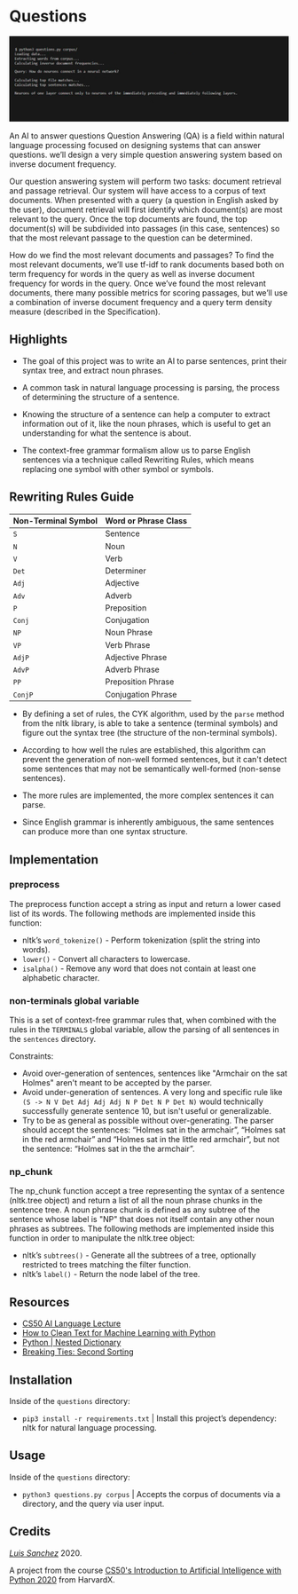 # Questions

<img src="resources/images/questions_output.jpg" width="1000">

An AI to answer questions
Question Answering (QA) is a field within natural language processing focused on designing systems that can answer questions.
we’ll design a very simple question answering system based on inverse document frequency.

Our question answering system will perform two tasks: document retrieval and passage retrieval. Our system will have access to a corpus of text documents. When presented with a query (a question in English asked by the user), document retrieval will first identify which document(s) are most relevant to the query. Once the top documents are found, the top document(s) will be subdivided into passages (in this case, sentences) so that the most relevant passage to the question can be determined.

How do we find the most relevant documents and passages? To find the most relevant documents, we’ll use tf-idf to rank documents based both on term frequency for words in the query as well as inverse document frequency for words in the query. Once we’ve found the most relevant documents, there many possible metrics for scoring passages, but we’ll use a combination of inverse document frequency and a query term density measure (described in the Specification).

## Highlights

* The goal of this project was to write an AI to parse sentences, print their syntax tree, and extract noun phrases.

* A common task in natural language processing is parsing, the process of determining the structure of a sentence. 

* Knowing the structure of a sentence can help a computer to extract information out of it, like the noun phrases, which is useful to get an understanding for what the sentence is about.

* The context-free grammar formalism allow us to parse English sentences via a technique called Rewriting Rules, which means replacing one symbol with other symbol or symbols.

## Rewriting Rules Guide

|Non-Terminal Symbol|Word or Phrase Class|
|----|-----------|
|`S`|Sentence|
|`N`|Noun|
|`V`|Verb|
|`Det`|Determiner|
|`Adj`|Adjective|
|`Adv`|Adverb|
|`P`|Preposition|
|`Conj`|Conjugation|
|`NP`|Noun Phrase|
|`VP`|Verb Phrase|
|`AdjP`|Adjective Phrase|
|`AdvP`|Adverb Phrase|
|`PP`|Preposition Phrase|
|`ConjP`|Conjugation Phrase|

* By defining a set of rules, the CYK algorithm, used by the `parse` method from the nltk library, is able to take a sentence (terminal symbols) and figure out the syntax tree (the structure of the non-terminal symbols).

* According to how well the rules are established, this algorithm can prevent the generation of non-well formed sentences, but it can't detect some sentences that may not be semantically well-formed (non-sense sentences).

* The more rules are implemented, the more complex sentences it can parse.

* Since English grammar is inherently ambiguous, the same sentences can produce more than one syntax structure.

## Implementation

### preprocess 

The preprocess function accept a string as input and return a lower cased list of its words. 
The following methods are implemented inside this function: 
* nltk’s `word_tokenize()` - Perform tokenization (split the string into words).
* `lower()` - Convert all characters to lowercase.
* `isalpha()` - Remove any word that does not contain at least one alphabetic character.

### non-terminals global variable

This is a set of context-free grammar rules that, when combined with the rules in the `TERMINALS` global variable, allow the parsing of all sentences in the `sentences` directory.

Constraints: 
* Avoid over-generation of sentences, sentences like "Armchair on the sat Holmes" aren't meant to be accepted by the parser.
* Avoid  under-generation of sentences. A very long and specific rule like `(S -> N V Det Adj Adj Adj N P Det N P Det N)` would technically successfully generate sentence 10, but isn't useful or generalizable.
* Try to be as general as possible without over-generating. The parser should accept the sentences: “Holmes sat in the armchair”, “Holmes sat in the red armchair” and “Holmes sat in the little red armchair”, but not the sentence: “Holmes sat in the the armchair”.

### np_chunk

The np_chunk function accept a tree representing the syntax of a sentence (nltk.tree object) and return a list of all the noun phrase chunks in the sentence tree.
A noun phrase chunk is defined as any subtree of the sentence whose label is "NP" that does not itself contain any other noun phrases as subtrees.
The following methods are implemented inside this function in order to manipulate the nltk.tree object:
* nltk’s `subtrees()` - Generate all the subtrees of a tree, optionally restricted to trees matching the filter function.
* nltk’s `label()` - Return the node label of the tree.

## Resources
* [CS50 AI Language Lecture][cs50 lecture]
* [How to Clean Text for Machine Learning with Python][clean text]
* [Python | Nested Dictionary][nested dictionary]
* [Breaking Ties: Second Sorting][second sorting]

## Installation
Inside of the `questions` directory:

* `pip3 install -r requirements.txt` | Install this project’s dependency: nltk for natural language processing.

## Usage
Inside of the `questions` directory:

* `python3 questions.py corpus` | Accepts the corpus of documents via a directory, and the query via user input.

## Credits
[*Luis Sanchez*][linkedin] 2020.

A project from the course [CS50's Introduction to Artificial Intelligence with Python 2020][cs50 ai] from HarvardX.

[cs50 lecture]: https://youtu.be/_hAVVULrZ0Q?t=4158
[clean text]: https://machinelearningmastery.com/clean-text-machine-learning-python/
[nested dictionary]: https://www.geeksforgeeks.org/python-nested-dictionary/
[second sorting]: https://runestone.academy/runestone/books/published/fopp/Sorting/SecondarySortOrder.html
[linkedin]: https://www.linkedin.com/in/luis-sanchez-13bb3b189/
[cs50 ai]: https://cs50.harvard.edu/ai/2020/
